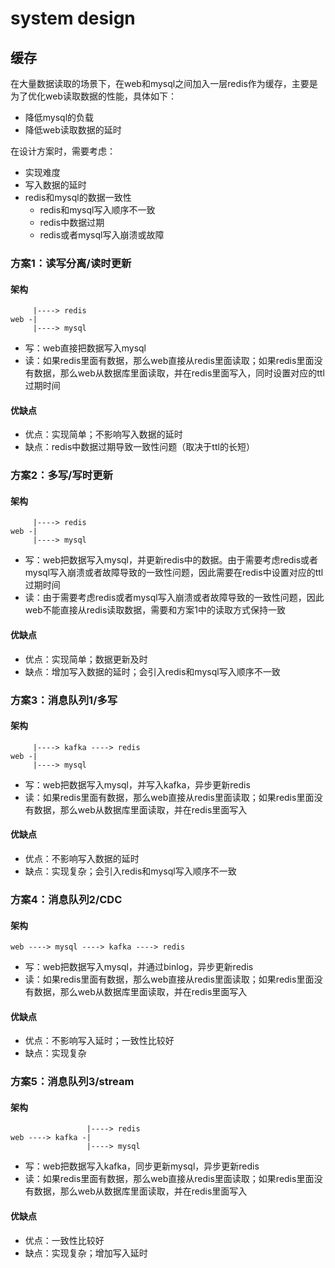 # system design

## 缓存

在大量数据读取的场景下，在web和mysql之间加入一层redis作为缓存，主要是为了优化web读取数据的性能，具体如下：

- 降低mysql的负载
- 降低web读取数据的延时

在设计方案时，需要考虑：

- 实现难度
- 写入数据的延时
- redis和mysql的数据一致性
  - redis和mysql写入顺序不一致
  - redis中数据过期
  - redis或者mysql写入崩溃或故障

### 方案1：读写分离/读时更新

#### 架构

```
     |----> redis
web -|
     |----> mysql
```

- 写：web直接把数据写入mysql
- 读：如果redis里面有数据，那么web直接从redis里面读取；如果redis里面没有数据，那么web从数据库里面读取，并在redis里面写入，同时设置对应的ttl过期时间

#### 优缺点

- 优点：实现简单；不影响写入数据的延时
- 缺点：redis中数据过期导致一致性问题（取决于ttl的长短）

### 方案2：多写/写时更新

#### 架构

```
     |----> redis
web -|
     |----> mysql
```

- 写：web把数据写入mysql，并更新redis中的数据。由于需要考虑redis或者mysql写入崩溃或者故障导致的一致性问题，因此需要在redis中设置对应的ttl过期时间
- 读：由于需要考虑redis或者mysql写入崩溃或者故障导致的一致性问题，因此web不能直接从redis读取数据，需要和方案1中的读取方式保持一致

#### 优缺点

- 优点：实现简单；数据更新及时
- 缺点：增加写入数据的延时；会引入redis和mysql写入顺序不一致

### 方案3：消息队列1/多写

#### 架构

```
     |----> kafka ----> redis
web -|
     |----> mysql
```

- 写：web把数据写入mysql，并写入kafka，异步更新redis
- 读：如果redis里面有数据，那么web直接从redis里面读取；如果redis里面没有数据，那么web从数据库里面读取，并在redis里面写入

#### 优缺点

- 优点：不影响写入数据的延时
- 缺点：实现复杂；会引入redis和mysql写入顺序不一致

### 方案4：消息队列2/CDC

#### 架构

```
web ----> mysql ----> kafka ----> redis
```

- 写：web把数据写入mysql，并通过binlog，异步更新redis
- 读：如果redis里面有数据，那么web直接从redis里面读取；如果redis里面没有数据，那么web从数据库里面读取，并在redis里面写入

#### 优缺点

- 优点：不影响写入延时；一致性比较好
- 缺点：实现复杂

### 方案5：消息队列3/stream

#### 架构

```
                 |----> redis
web ----> kafka -|
                 |----> mysql
```

- 写：web把数据写入kafka，同步更新mysql，异步更新redis
- 读：如果redis里面有数据，那么web直接从redis里面读取；如果redis里面没有数据，那么web从数据库里面读取，并在redis里面写入

#### 优缺点

- 优点：一致性比较好
- 缺点：实现复杂；增加写入延时

